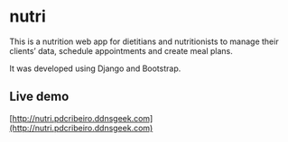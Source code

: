 # nutri

This is a nutrition web app for dietitians and nutritionists to manage their clients’ data, schedule appointments and create meal plans.

It was developed using Django and Bootstrap.


## Live demo

[http://nutri.pdcribeiro.ddnsgeek.com](http://nutri.pdcribeiro.ddnsgeek.com)